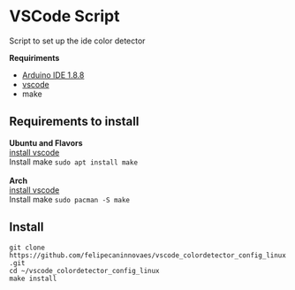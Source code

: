 # VSCode Script 

Script to set up the ide color detector

**Requiriments**
* [Arduino IDE 1.8.8](https://github.com/felipecaninnovaes/vscode_colordetector_config_linux/wiki/Arduino-IDE)
* [vscode](https://github.com/felipecaninnovaes/vscode_colordetector_config_linux/wiki/VSCode)
* make <br>
## **Requirements to install**
**Ubuntu and Flavors**<br>
  [install vscode](https://github.com/felipecaninnovaes/vscode_colordetector_config_linux/wiki/VSCode)<br>
  Install make
`sudo apt install make`<br><br>
**Arch**<br>
  [install vscode](https://github.com/felipecaninnovaes/vscode_colordetector_config_linux/wiki/VSCode)<br>
  Install make
`sudo pacman -S make`
## **Install**<br>
`git clone https://github.com/felipecaninnovaes/vscode_colordetector_config_linux.git`<br>
`cd ~/vscode_colordetector_config_linux`<br>
`make install`<br>
